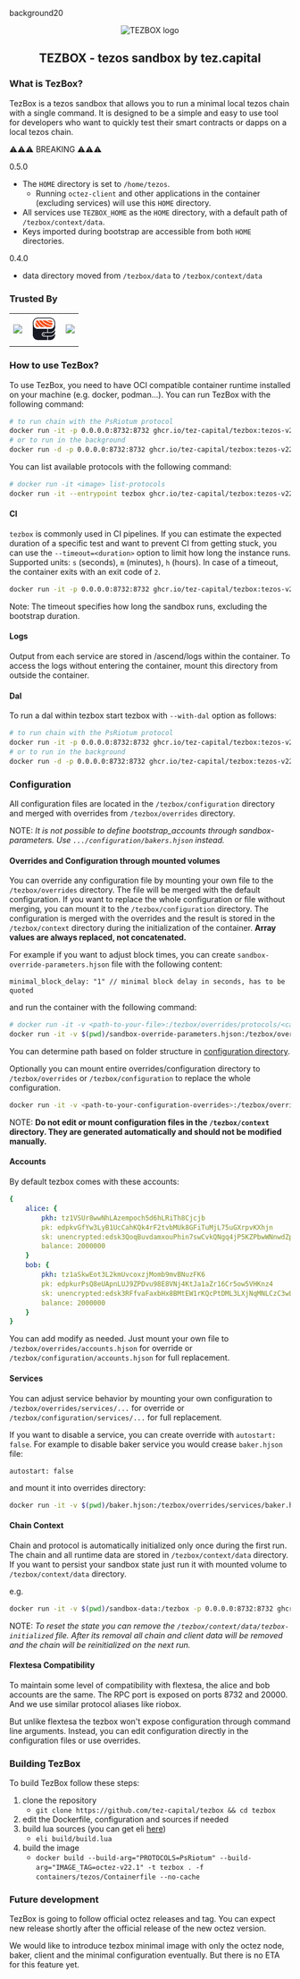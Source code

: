 background20<p align="center"><img width="150" src="https://raw.githubusercontent.com/tez-capital/tezbox/main/assets/logo.svg" alt="TEZBOX logo"></p>

<h2 align="center" class="heading-element">TEZBOX - tezos sandbox by tez.capital</h2>

### What is TezBox?

TezBox is a tezos sandbox that allows you to run a minimal local tezos chain with a single command. It is designed to be a simple and easy to use tool for developers who want to quickly test their smart contracts or dapps on a local tezos chain.

⚠️⚠️⚠️ BREAKING ⚠️⚠️⚠️

0.5.0
- The `HOME` directory is set to `/home/tezos`.
  - Running `octez-client` and other applications in the container (excluding services) will use this `HOME` directory.
- All services use `TEZBOX_HOME` as the `HOME` directory, with a default path of `/tezbox/context/data`.
- Keys imported during bootstrap are accessible from both `HOME` directories.

0.4.0
- data directory moved from `/tezbox/data` to `/tezbox/context/data`

### Trusted By

|         |         |         |
|:-------:|:-------:|:-------:|
|<a href="https://taqueria.io/" target="_blank"><img width="150" src="https://user-images.githubusercontent.com/1114943/150659418-e55f1df3-ba4d-4e05-ab26-1f729858c7fb.png" /></a>|<a href="https://umamiwallet.com/" target="_blank"><img height="50" src="https://raw.githubusercontent.com/trilitech/umami-v2/558eb098130b23ca04b4f359e7973b78f8e2f8f4/apps/web/src/assets/icons/logo-light.svg" /></a>|<a href="https://odinsbakery.xyz/" target="_blank"><img height="50" src="https://ipfs.asbjornenge.com/QmYZXB7M4aM8bDzhSWUtzzZLJicYRQeMRqhudv5sFbY8Bq" /></a>|

### How to use TezBox?

To use TezBox, you need to have OCI compatible container runtime installed on your machine (e.g. docker, podman...). You can run TezBox with the following command:

```bash
# to run chain with the PsRiotum protocol
docker run -it -p 0.0.0.0:8732:8732 ghcr.io/tez-capital/tezbox:tezos-v22.1 riobox
# or to run in the background
docker run -d -p 0.0.0.0:8732:8732 ghcr.io/tez-capital/tezbox:tezos-v22.1 riobox
```

You can list available protocols with the following command:
```bash
# docker run -it <image> list-protocols
docker run -it --entrypoint tezbox ghcr.io/tez-capital/tezbox:tezos-v22.1 list-protocols
```

#### CI

`tezbox` is commonly used in CI pipelines. If you can estimate the expected duration of a specific test and want to prevent CI from getting stuck, you can use the `--timeout=<duration>` option to limit how long the instance runs. Supported units: `s` (seconds), `m` (minutes), `h` (hours). In case of a timeout, the container exits with an exit code of `2`.

```bash
docker run -it -p 0.0.0.0:8732:8732 ghcr.io/tez-capital/tezbox:tezos-v22.1 --timeout=120s riobox
```

Note: The timeout specifies how long the sandbox runs, excluding the bootstrap duration.

#### Logs

Output from each service are stored in /ascend/logs within the container. To access the logs without entering the container, mount this directory from outside the container.

#### Dal

To run a dal within tezbox start tezbox with `--with-dal` option as follows:

```bash
# to run chain with the PsRiotum protocol
docker run -it -p 0.0.0.0:8732:8732 ghcr.io/tez-capital/tezbox:tezos-v22.1 riobox --with-dal
# or to run in the background
docker run -d -p 0.0.0.0:8732:8732 ghcr.io/tez-capital/tezbox:tezos-v22.1 riobox --with-dal
```

### Configuration

All configuration files are located in the `/tezbox/configuration` directory and merged with overrides from `/tezbox/overrides` directory. 

NOTE: *It is not possible to define bootstrap_accounts through sandbox-parameters. Use `.../configuration/bakers.hjson` instead.*

#### Overrides and Configuration through mounted volumes

You can override any configuration file by mounting your own file to the `/tezbox/overrides` directory. The file will be merged with the default configuration. If you want to replace the whole configuration or file without merging, you can mount it to the `/tezbox/configuration` directory. The configuration is merged with the overrides and the result is stored in the `/tezbox/context` directory during the initialization of the container. **Array values are always replaced, not concatenated.**

For example if you want to adjust block times, you can create `sandbox-override-parameters.hjson` file with the following content:
```hjson
minimal_block_delay: "1" // minimal block delay in seconds, has to be quoted
```
and run the container with the following command:
```bash
# docker run -it -v <path-to-your-file>:/tezbox/overrides/protocols/<case sensitive protocol id>/sandbox-parameters.hjson ... ghcr.io/tez-capital/tezbox:tezos-v22.1 riobox
docker run -it -v $(pwd)/sandbox-override-parameters.hjson:/tezbox/overrides/protocols/PsRiotum/sandbox-parameters.hjson ... ghcr.io/tez-capital/tezbox:tezos-v22.1 riobox
```
You can determine path based on folder structure in [configuration directory](https://github.com/tez-capital/tezbox/tree/main/configuration).

Optionally you can mount entire overrides/configuration directory to `/tezbox/overrides` or `/tezbox/configuration` to replace the whole configuration.

```bash
docker run -it -v <path-to-your-configuration-overrides>:/tezbox/overrides ... ghcr.io/tez-capital/tezbox:tezos-v22.1 riobox
```

NOTE: **Do not edit or mount configuration files in the `/tezbox/context` directory. They are generated automatically and should not be modified manually.**

#### Accounts

By default tezbox comes with these accounts: 
```yaml
{
    alice: {
        pkh: tz1VSUr8wwNhLAzempoch5d6hLRiTh8Cjcjb
        pk: edpkvGfYw3LyB1UcCahKQk4rF2tvbMUk8GFiTuMjL75uGXrpvKXhjn
        sk: unencrypted:edsk3QoqBuvdamxouPhin7swCvkQNgq4jP5KZPbwWNnwdZpSpJiEbq
        balance: 2000000
    }
    bob: {
        pkh: tz1aSkwEot3L2kmUvcoxzjMomb9mvBNuzFK6
        pk: edpkurPsQ8eUApnLUJ9ZPDvu98E8VNj4KtJa1aZr16Cr5ow5VHKnz4
        sk: unencrypted:edsk3RFfvaFaxbHx8BMtEW1rKQcPtDML3LXjNqMNLCzC3wLC1bWbAt
        balance: 2000000
    }
}
```
You can add modify as needed. Just mount your own file to `/tezbox/overrides/accounts.hjson` for override or `/tezbox/configuration/accounts.hjson` for full replacement.

#### Services

You can adjust service behavior by mounting your own configuration to `/tezbox/overrides/services/...` for override or `/tezbox/configuration/services/...` for full replacement.

If you want to disable a service, you can create override with `autostart: false`. For example to disable baker service you would crease `baker.hjson` file:
```hjson
autostart: false
```
and mount it into overrides directory:
```bash
docker run -it -v $(pwd)/baker.hjson:/tezbox/overrides/services/baker.hjson ... ghcr.io/tez-capital/tezbox:tezos-v22.1 riobox
```

#### Chain Context

Chain and protocol is automatically initialized only once during the first run. The chain and all runtime data are stored in `/tezbox/context/data` directory. If you want to persist your sandbox state just run it with mounted volume to `/tezbox/context/data` directory.

e.g.
```bash
docker run -it -v $(pwd)/sandbox-data:/tezbox -p 0.0.0.0:8732:8732 ghcr.io/tez-capital/tezbox:tezos-v22.1 riobox
```

NOTE: *To reset the state you can remove the `/tezbox/context/data/tezbox-initialized` file. After its removal all chain and client data will be removed and the chain will be reinitialized on the next run.*

#### Flextesa Compatibility

To maintain some level of compatibility with flextesa, the alice and bob accounts are the same. The RPC port is exposed on ports 8732 and 20000. And we use similar protocol aliases like riobox.

But unlike flextesa the tezbox won't expose configuration through command line arguments. Instead, you can edit configuration directly in the configuration files or use overrides.

### Building TezBox

To build TezBox follow these steps:

1. clone the repository
   - `git clone https://github.com/tez-capital/tezbox && cd tezbox`
2. edit the Dockerfile, configuration and sources if needed
3. build lua sources (you can get eli [here](https://github.com/alis-is/eli/releases))
   - `eli build/build.lua`
4. build the image
   - `docker build --build-arg="PROTOCOLS=PsRiotum" --build-arg="IMAGE_TAG=octez-v22.1" -t tezbox . -f  containers/tezos/Containerfile --no-cache`

### Future development

TezBox is going to follow official octez releases and tag. You can expect new release shortly after the official release of the new octez version.

We would like to introduce tezbox minimal image with only the octez node, baker, client and the minimal configuration eventually. But there is no ETA for this feature yet.
